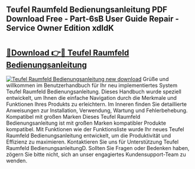 ## Teufel Raumfeld Bedienungsanleitung PDF Download Free - Part-6sB User Guide Repair - Service Owner Edition xdIdK

# <h2><a href="http://df0pe54.blite.top/?on=Teufel+Raumfeld+Bedienungsanleitung">🔗Download 👉🔴 Teufel Raumfeld Bedienungsanleitung</a></h2>

[![Teufel Raumfeld Bedienungsanleitung new download](https://i.imgur.com/lujVjoI.png)](http://df0pe54.blite.top/?on=Teufel+Raumfeld+Bedienungsanleitung)
Grüße und willkommen im Benutzerhandbuch für Ihr neu implementiertes System Teufel Raumfeld Bedienungsanleitung. Dieses Handbuch wurde speziell entwickelt, um Ihnen die einfache Navigation durch die Merkmale und Funktionen Ihres Produkts zu erleichtern. Im Inneren finden Sie detaillierte Anweisungen zur Installation, Verwendung, Wartung und Fehlerbehebung. Kompatibel mit großen Marken Dieses Teufel Raumfeld Bedienungsanleitung ist mit großen Marken kompatibler Produkte kompatibel. Mit Funktionen wie der Funktionsliste wurde Ihr neues Teufel Raumfeld Bedienungsanleitung entwickelt, um die Produktivität und Effizienz zu maximieren. Kontaktieren Sie uns für Unterstützung Teufel Raumfeld BedienungsanleitungD. Sollten Sie Fragen oder Bedenken haben, zögern Sie bitte nicht, sich an unser engagiertes Kundensupport-Team zu wenden.
